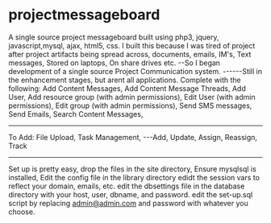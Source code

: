 # projectmessageboard
A single source project messageboard built using php3, jquery, javascript,mysql, ajax, html5, css.
I built this because I was tired of project after project artifacts being spread across, documents, emails, IM's, Text messages, Stored on laptops, On share drives etc.
--So I began development of a single source Project Communication system.
------Still in the enhancement stages, but arent all applications.
Complete with the following:
Add Content Messages,
Add Content Message Threads,
Add User,
Add resource group (with admin permissions),
Edit User (with admin permissions),
Edit group (with admin permissions),
Send SMS messages,
Send Emails,
Search Content Messages,


------------------------------------------------------------------
To Add:
File Upload,
Task Management,
---Add, Update, Assign, Reassign, Track

-------------------------------------------------------------------
Set up is pretty easy, drop the files in the site directory,
Ensure mysqlsql is installed,
Edit the config file in the library directory edidt the session vars to reflect your domain, emails, etc.
edit the dbsettings file in the database directory with your host, user, dbname, and password.
edit the set-up.sql script by replacing admin@admin.com and password with whatever you choose.
